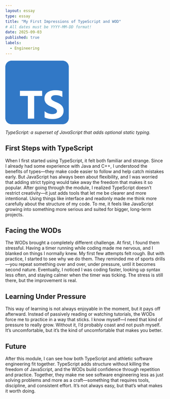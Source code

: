 ```yaml
---
layout: essay
type: essay
title: "My First Impressions of TypeScript and WOD"
# All dates must be YYYY-MM-DD format!
date: 2025-09-03
published: true
labels:
  - Engineering
---
```


<img width="200px" class="rounded float-start pe-4" src="../img/Typescript_logo.svg">

*TypeScript: a superset of JavaScript that adds optional static typing.*

## First Steps with TypeScript

When I first started using TypeScript, it felt both familiar and strange. Since I already had some experience with Java and C++, I understood the benefits of types—they make code easier to follow and help catch mistakes early. But JavaScript has always been about flexibility, and I was worried that adding strict typing would take away the freedom that makes it so popular. After going through the module, I realized TypeScript doesn’t restrict creativity—it just adds tools that let me be clearer and more intentional. Using things like interface and readonly made me think more carefully about the structure of my code. To me, it feels like JavaScript growing into something more serious and suited for bigger, long-term projects.

## Facing the WODs

The WODs brought a completely different challenge. At first, I found them stressful. Having a timer running while coding made me nervous, and I blanked on things I normally knew. My first few attempts felt rough. But with practice, I started to see why we do them. They reminded me of sports drills—you repeat something over and over, under pressure, until it becomes second nature. Eventually, I noticed I was coding faster, looking up syntax less often, and staying calmer when the timer was ticking. The stress is still there, but the improvement is real.

## Learning Under Pressure

This way of learning is not always enjoyable in the moment, but it pays off afterward. Instead of passively reading or watching tutorials, the WODs force me to practice in a way that sticks. I know myself—I need that kind of pressure to really grow. Without it, I’d probably coast and not push myself. It’s uncomfortable, but it’s the kind of uncomfortable that makes you better.

## Future

After this module, I can see how both TypeScript and athletic software engineering fit together. TypeScript adds structure without killing the freedom of JavaScript, and the WODs build confidence through repetition and practice. Together, they make me see software engineering less as just solving problems and more as a craft—something that requires tools, discipline, and consistent effort. It’s not always easy, but that’s what makes it worth doing.
